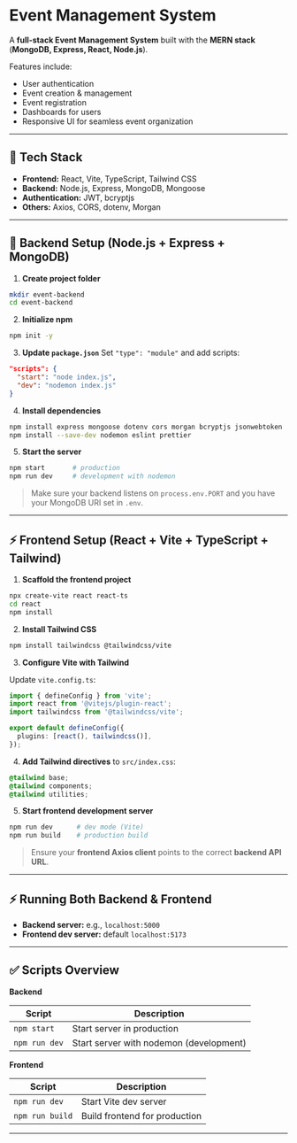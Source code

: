 # Event Management System

A **full-stack Event Management System** built with the **MERN stack** (**MongoDB, Express, React, Node.js**).

Features include:

* User authentication
* Event creation & management
* Event registration
* Dashboards for users
* Responsive UI for seamless event organization

---

## 🚀 Tech Stack

* **Frontend:** React, Vite, TypeScript, Tailwind CSS
* **Backend:** Node.js, Express, MongoDB, Mongoose
* **Authentication:** JWT, bcryptjs
* **Others:** Axios, CORS, dotenv, Morgan

---

## 🌌 Backend Setup (Node.js + Express + MongoDB)

1. **Create project folder**

```bash
mkdir event-backend
cd event-backend
```

2. **Initialize npm**

```bash
npm init -y
```

3. **Update `package.json`**
   Set `"type": "module"` and add scripts:

```json
"scripts": {
  "start": "node index.js",
  "dev": "nodemon index.js"
}
```

4. **Install dependencies**

```bash
npm install express mongoose dotenv cors morgan bcryptjs jsonwebtoken
npm install --save-dev nodemon eslint prettier
```

5. **Start the server**

```bash
npm start       # production
npm run dev     # development with nodemon
```

> Make sure your backend listens on `process.env.PORT` and you have your MongoDB URI set in `.env`.

---

## ⚡ Frontend Setup (React + Vite + TypeScript + Tailwind)

1. **Scaffold the frontend project**

```bash
npx create-vite react react-ts
cd react
npm install
```

2. **Install Tailwind CSS**

```bash
npm install tailwindcss @tailwindcss/vite
```

3. **Configure Vite with Tailwind**

Update `vite.config.ts`:

```ts
import { defineConfig } from 'vite';
import react from '@vitejs/plugin-react';
import tailwindcss from '@tailwindcss/vite';

export default defineConfig({
  plugins: [react(), tailwindcss()],
});
```

4. **Add Tailwind directives** to `src/index.css`:

```css
@tailwind base;
@tailwind components;
@tailwind utilities;
```

5. **Start frontend development server**

```bash
npm run dev      # dev mode (Vite)
npm run build    # production build
```

> Ensure your **frontend Axios client** points to the correct **backend API URL**.

---

## ⚡ Running Both Backend & Frontend

* **Backend server:** e.g., `localhost:5000`
* **Frontend dev server:** default `localhost:5173`

---

## ✅ Scripts Overview

**Backend**

| Script        | Description                             |
| ------------- | --------------------------------------- |
| `npm start`   | Start server in production              |
| `npm run dev` | Start server with nodemon (development) |

**Frontend**

| Script          | Description                   |
| --------------- | ----------------------------- |
| `npm run dev`   | Start Vite dev server         |
| `npm run build` | Build frontend for production |

---




